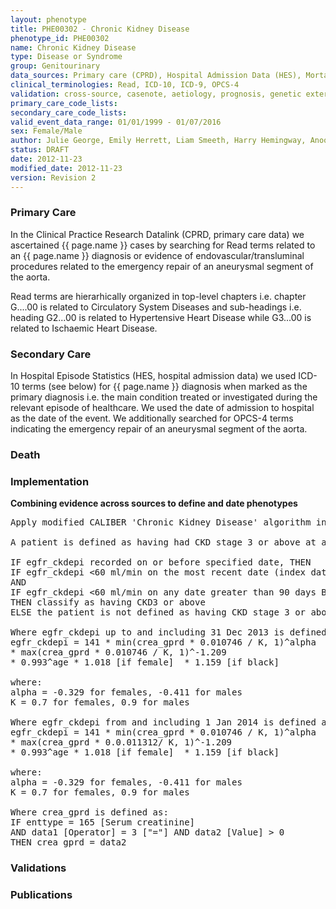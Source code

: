 ```yaml
---
layout: phenotype
title: PHE00302 - Chronic Kidney Disease
phenotype_id: PHE00302
name: Chronic Kidney Disease
type: Disease or Syndrome
group: Genitourinary
data_sources: Primary care (CPRD), Hospital Admission Data (HES), Mortality Data (ONS)
clinical_terminologies: Read, ICD-10, ICD-9, OPCS-4
validation: cross-source, casenote, aetiology, prognosis, genetic external
primary_care_code_lists: 
secondary_care_code_lists: 
valid_event_data_range: 01/01/1999 - 01/07/2016
sex: Female/Male
author: Julie George, Emily Herrett, Liam Smeeth, Harry Hemingway, Anoop Shah, Spiros Denaxas
status: DRAFT
date: 2012-11-23
modified_date: 2012-11-23
version: Revision 2
---
```


### Primary Care

In the Clinical Practice Research Datalink (CPRD, primary care data) we ascertained {{ page.name }} cases by searching for Read terms related to an {{ page.name }} diagnosis or evidence of endovascular/transluminal procedures related to the emergency repair of an aneurysmal segment of the aorta.


Read terms are hierarhically organized in top-level chapters i.e. chapter G....00 is related to Circulatory System Diseases and sub-headings i.e. heading G2...00 is related to Hypertensive Heart Disease while G3...00 is related to Ischaemic Heart Disease.

### Secondary Care

In Hospital Episode Statistics (HES, hospital admission data) we used ICD-10 terms (see below) for {{ page.name }} diagnosis when marked as the primary diagnosis i.e. the main condition treated or investigated during the relevant episode of healthcare. We used the date of admission to hospital as the date of the event. We additionally searched for OPCS-4 terms indicating the emergency repair of an aneurysmal segment of the aorta.


### Death

### Implementation

**Combining evidence across sources to define and date phenotypes**

<pre>
Apply modified CALIBER 'Chronic Kidney Disease' algorithm in CPRD primary care data as follows:

A patient is defined as having had CKD stage 3 or above at a specified date:

IF egfr_ckdepi recorded on or before specified date, THEN 
IF egfr_ckdepi <60 ml/min on the most recent date (index date) before the specified date
AND
IF egfr_ckdepi <60 ml/min on any date greater than 90 days BEFORE the index date above
THEN classify as having CKD3 or above
ELSE the patient is not defined as having CKD stage 3 or above.

Where egfr_ckdepi up to and including 31 Dec 2013 is defined as: 
egfr_ckdepi = 141 * min(crea_gprd * 0.010746 / K, 1)^alpha
* max(crea_gprd * 0.010746 / K, 1)^-1.209 
* 0.993^age * 1.018 [if female]  * 1.159 [if black]

where:
alpha = -0.329 for females, -0.411 for males
K = 0.7 for females, 0.9 for males

Where egfr_ckdepi from and including 1 Jan 2014 is defined as: 
egfr_ckdepi = 141 * min(crea_gprd * 0.010746 / K, 1)^alpha
* max(crea_gprd * 0.0.011312/ K, 1)^-1.209 
* 0.993^age * 1.018 [if female]  * 1.159 [if black]

where:
alpha = -0.329 for females, -0.411 for males
K = 0.7 for females, 0.9 for males

Where crea_gprd is defined as:
IF enttype = 165 [Serum creatinine] 
AND data1 [Operator] = 3 ["="] AND data2 [Value] > 0
THEN crea_gprd = data2
</pre>

### Validations

### Publications

